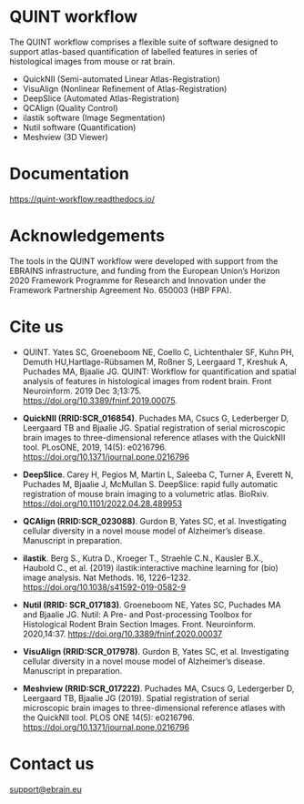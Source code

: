 # QUINT workflow

The QUINT workflow comprises a flexible suite of software designed to support atlas-based quantification of labelled features in series of histological images from mouse or rat brain.

- QuickNII (Semi-automated Linear Atlas-Registration)
- VisuAlign (Nonlinear Refinement of Atlas-Registration) 
- DeepSlice (Automated Atlas-Registration)
- QCAlign (Quality Control)
- ilastik software (Image Segmentation)
- Nutil software (Quantification)
- Meshview (3D Viewer)

# Documentation

https://quint-workflow.readthedocs.io/ 

# Acknowledgements

The tools in the QUINT workflow were developed with support from the EBRAINS infrastructure, and funding from the European Union’s Horizon 2020 Framework Programme for Research and Innovation under the Framework Partnership Agreement No. 650003 (HBP FPA).

# Cite us

- QUINT. Yates SC, Groeneboom NE, Coello C, Lichtenthaler SF, Kuhn PH, Demuth HU,Hartlage-Rübsamen M, Roßner S, Leergaard T, Kreshuk A, Puchades MA, Bjaalie JG. QUINT: Workflow for quantification and spatial analysis of features in histological images from rodent brain. Front Neuroinform. 2019 Dec 3;13:75. https://doi.org/10.3389/fninf.2019.00075.

- **QuickNII (RRID:SCR_016854)**. Puchades MA, Csucs G, Lederberger D, Leergaard TB and Bjaalie JG. Spatial registration of serial microscopic brain images to three-dimensional reference atlases with the QuickNII tool. PLosONE, 2019, 14(5): e0216796. https://doi.org/10.1371/journal.pone.0216796

- **DeepSlice**. Carey H, Pegios M, Martin L, Saleeba C, Turner A, Everett N, Puchades M, Bjaalie J, McMullan S. DeepSlice: rapid fully automatic registration of mouse brain imaging to a volumetric atlas. BioRxiv. https://doi.org/10.1101/2022.04.28.489953

- **QCAlign (RRID:SCR_023088)**. Gurdon B, Yates SC, et al. Investigating cellular diversity in a novel mouse model of Alzheimer’s disease. Manuscript in preparation.

- **ilastik**. Berg S., Kutra D., Kroeger T., Straehle C.N., Kausler B.X., Haubold C., et al. (2019) ilastik:interactive machine learning for (bio) image analysis. Nat Methods. 16, 1226–1232. https://doi.org/10.1038/s41592-019-0582-9

- **Nutil (RRID: SCR_017183)**. Groeneboom NE, Yates SC, Puchades MA and Bjaalie JG. Nutil: A Pre- and Post-processing Toolbox for Histological Rodent Brain Section Images. Front. Neuroinform. 2020,14:37. https://doi.org/10.3389/fninf.2020.00037

- **VisuAlign (RRID:SCR_017978)**. Gurdon B, Yates SC, et al. Investigating cellular diversity in a novel mouse model of Alzheimer’s disease. Manuscript in preparation.

- **Meshview (RRID:SCR_017222)**. Puchades MA, Csucs G, Ledergerber D, Leergaard TB, Bjaalie JG (2019). Spatial registration of serial microscopic brain images to three-dimensional reference atlases with the QuickNII tool. PLOS ONE 14(5): e0216796. https://doi.org/10.1371/journal.pone.0216796

# Contact us

support@ebrain.eu


